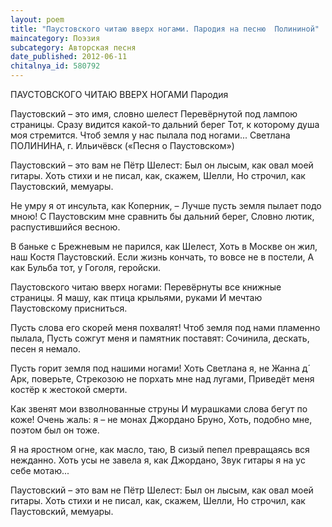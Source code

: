 ```yaml
---
layout: poem
title: "Паустовского читаю вверх ногами. Пародия на песню  Полининой"
maincategory: Поэзия
subcategory: Авторская песня
date_published: 2012-06-11
chitalnya_id: 580792
---
```




ПАУСТОВСКОГО ЧИТАЮ ВВЕРХ НОГАМИ 
Пародия

Паустовский – это имя, словно шелест
Перевёрнутой под лампою страницы.
Сразу видится какой-то дальний берег
Тот, к которому душа моя стремится.
Чтоб земля у нас пылала под ногами...
Светлана ПОЛИНИНА, г. Ильичёвск
(«Песня о Паустовском»)

Паустовский – это вам не Пётр Шелест:
Был он лысым, как овал моей гитары. 
Хоть стихи и не писал, как, скажем, Шелли,
Но строчил, как Паустовский, мемуары.

Не умру я от инсульта, как Коперник, – 
Лучше пусть земля пылает подо мною!
С Паустовским мне сравнить бы дальний берег,
Словно лютик, распустившийся весною.

В баньке с Брежневым не парился, как Шелест,
Хоть в Москве он жил, наш Костя Паустовский.
Если жизнь кончать, то вовсе не в постели,
А как Бульба тот, у Гоголя, геройски.

Паустовского читаю вверх ногами:
Перевёрнуты все книжные страницы.
Я машу, как птица крыльями, руками
И мечтаю Паустовскому присниться.

Пусть слова его скорей меня похвалят!
Чтоб земля под нами пламенно пылала, 
Пусть сожгут меня и памятник поставят:
Сочинила, дескать, песен я немало.

Пусть горит земля под нашими ногами!
Хоть Светлана я, не Жанна д´ Арк, поверьте,
Стрекозою не порхать мне над лугами,
Приведёт меня костёр к жестокой смерти.

Как звенят мои взволнованные струны
И мурашками слова бегут по коже!
Очень жаль: я – не монах Джордано Бруно,
Хоть, подобно мне, поэтом был он тоже.

Я на яростном огне, как масло, таю,
В сизый пепел превращаясь вся нежданно.
Хоть усы не завела я, как Джордано,
Звук гитары я на ус себе мотаю...

Паустовский – это вам не Пётр Шелест:
Был он лысым, как овал моей гитары. 
Хоть стихи и не писал, как, скажем, Шелли,
Но строчил, как Паустовский, мемуары.






